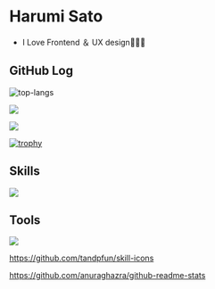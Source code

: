 

# Harumi Sato

- I Love Frontend ＆ UX design🧑🏻‍💻




## GitHub Log
![top-langs](https://github-readme-stats.vercel.app/api/top-langs?username=flatsato&show_icons=true&locale=en&layout=compact&theme=tokyonight) 

![](https://github-readme-streak-stats.herokuapp.com/?user=flatsato&theme=tokyonight) 

![](https://github-readme-stats.vercel.app/api?username=flatsato&show_icons=true&theme=tokyonight)

[![trophy](https://github-profile-trophy.vercel.app/?username=flatsato&theme=tokyonight&column=7)](https://github.com/ryo-ma/github-profile-trophy)

## Skills
![](https://skillicons.dev/icons?i=html,css,js,sass,pug,tailwind,astro,bootstrap,wordpress&theme=dark)

## Tools
![](https://skillicons.dev/icons?i=figma,github,codepen,devto,discord,phpstorm&theme=dark)

https://github.com/tandpfun/skill-icons

https://github.com/anuraghazra/github-readme-stats
